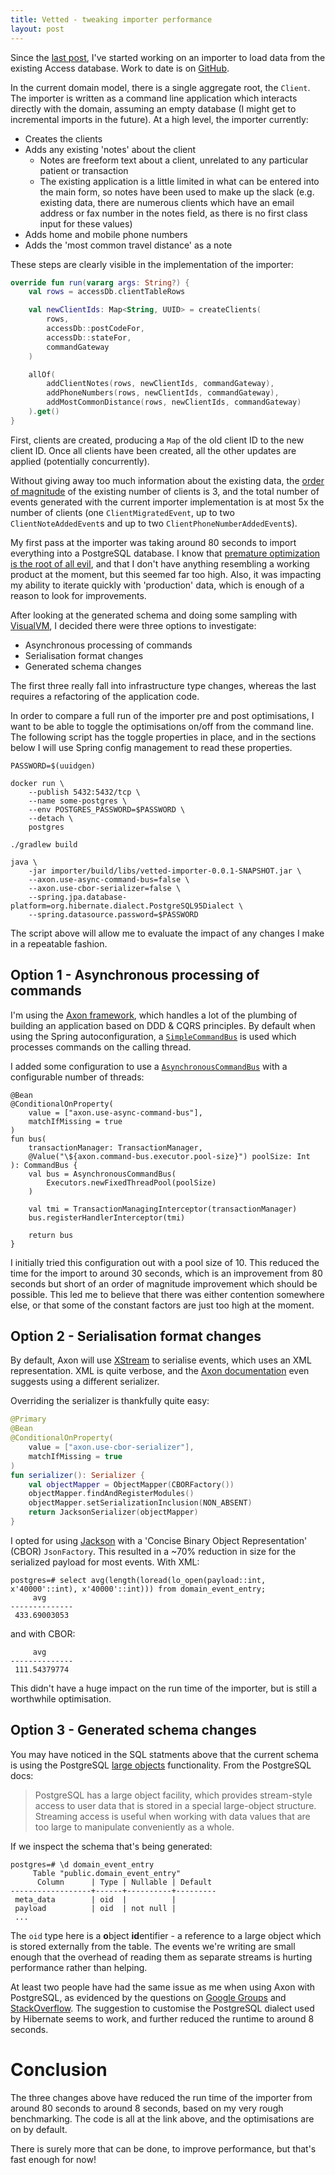 ```yaml
---
title: Vetted - tweaking importer performance
layout: post
---
```


Since the [last post](/2018/01/vetted-importing-data/), I've started working on
an importer to load data from the existing Access database. Work to date is on
[GitHub](https://github.com/mdjnewman/vetted/tree/f1253732f1c2e582fd6412a45aa75a133fa8bb78).

In the current domain model, there is a single aggregate root, the `Client`.
The importer is written as a command line application which interacts directly
with the domain, assuming an empty database (I might get to incremental imports
in the future). At a high level, the importer currently:

* Creates the clients
* Adds any existing 'notes' about the client
    * Notes are freeform text about a client, unrelated to any particular patient or
      transaction
    * The existing application is a little limited in what can be entered into
      the main form, so notes have been used to make up the slack (e.g.
      existing data, there are numerous clients which have an email address or fax
      number in the notes field, as there is no first class input for these values)
* Adds home and mobile phone numbers
* Adds the 'most common travel distance' as a note

These steps are clearly visible in the implementation of the importer:

```kotlin
override fun run(vararg args: String?) {
    val rows = accessDb.clientTableRows

    val newClientIds: Map<String, UUID> = createClients(
        rows,
        accessDb::postCodeFor,
        accessDb::stateFor,
        commandGateway
    )

    allOf(
        addClientNotes(rows, newClientIds, commandGateway),
        addPhoneNumbers(rows, newClientIds, commandGateway),
        addMostCommonDistance(rows, newClientIds, commandGateway)
    ).get()
}
```

First, clients are created, producing a `Map` of the old client ID to the new
client ID. Once all clients have been created, all the other updates are
applied (potentially concurrently).

Without giving away too much information about the existing data, the [order of
magnitude][o-of-m] of the existing number of clients is 3, and the total number
of events generated with the current importer implementation is at most 5x the
number of clients (one `ClientMigratedEvent`, up to two `ClientNoteAddedEvent`s
and up to two `ClientPhoneNumberAddedEvent`s).

My first pass at the importer was taking around 80 seconds to import everything
into a PostgreSQL database. I know that [premature optimization is the root of
all evil][prem-optimisation], and that I don't have anything resembling a
working product at the moment, but this seemed far too high. Also, it was
impacting my ability to iterate quickly with 'production' data, which is enough
of a reason to look for improvements.

After looking at the generated schema and doing some sampling with
[VisualVM][visualvm], I decided there were three options to investigate:

* Asynchronous processing of commands
* Serialisation format changes
* Generated schema changes

The first three really fall into infrastructure type changes, whereas the last
requires a refactoring of the application code.

In order to compare a full run of the importer pre and post optimisations, I
want to be able to toggle the optimisations on/off from the command line. The
following script has the toggle properties in place, and in the sections below I
will use Spring config management to read these properties.

```
PASSWORD=$(uuidgen)

docker run \
    --publish 5432:5432/tcp \
    --name some-postgres \
    --env POSTGRES_PASSWORD=$PASSWORD \
    --detach \
    postgres

./gradlew build

java \
    -jar importer/build/libs/vetted-importer-0.0.1-SNAPSHOT.jar \
    --axon.use-async-command-bus=false \
    --axon.use-cbor-serializer=false \
    --spring.jpa.database-platform=org.hibernate.dialect.PostgreSQL95Dialect \
    --spring.datasource.password=$PASSWORD
```

The script above will allow me to evaluate the impact of any changes I make in
a repeatable fashion.

## Option 1 - Asynchronous processing of commands

I'm using the [Axon framework][axon], which handles a lot of the plumbing of
building an application based on DDD & CQRS principles. By default when using
the Spring autoconfiguration, a [`SimpleCommandBus`][simplecommandbus] is used
which processes commands on the calling thread.

I added some configuration to use a [`AsynchronousCommandBus`][asynchronouscommandbus]
with a configurable number of threads:

```
@Bean
@ConditionalOnProperty(
    value = ["axon.use-async-command-bus"],
    matchIfMissing = true
)
fun bus(
    transactionManager: TransactionManager,
    @Value("\${axon.command-bus.executor.pool-size}") poolSize: Int
): CommandBus {
    val bus = AsynchronousCommandBus(
        Executors.newFixedThreadPool(poolSize)
    )

    val tmi = TransactionManagingInterceptor(transactionManager)
    bus.registerHandlerInterceptor(tmi)

    return bus
}
```

I initially tried this configuration out with a pool size of 10. This reduced
the time for the import to around 30 seconds, which is an improvement from 80
seconds but short of an order of magnitude improvement which should be
possible. This led me to believe that there was either contention somewhere
else, or that some of the constant factors are just too high at the moment.

## Option 2 - Serialisation format changes

By default, Axon will use [XStream](https://x-stream.github.io/) to serialise
events, which uses an XML representation. XML is quite verbose, and the [Axon
documentation][different-serializer-for-events] even suggests using a different
serializer.

Overriding the serializer is thankfully quite easy:

```kotlin
@Primary
@Bean
@ConditionalOnProperty(
    value = ["axon.use-cbor-serializer"],
    matchIfMissing = true
)
fun serializer(): Serializer {
    val objectMapper = ObjectMapper(CBORFactory())
    objectMapper.findAndRegisterModules()
    objectMapper.setSerializationInclusion(NON_ABSENT)
    return JacksonSerializer(objectMapper)
}
```

I opted for using [Jackson][jackson] with a 'Concise Binary Object
Representation' (CBOR) `JsonFactory`. This resulted in a ~70% reduction in size
for the serialized payload for most events. With XML:

```
postgres=# select avg(length(loread(lo_open(payload::int, x'40000'::int), x'40000'::int))) from domain_event_entry;
     avg
--------------
 433.69003053
```

and with CBOR:

```
     avg
--------------
 111.54379774
```

This didn't have a huge impact on the run time of the importer, but is still a
worthwhile optimisation.

## Option 3 - Generated schema changes

You may have noticed in the SQL statments above that the current schema is
using the PostgreSQL [large objects][psql-lo] functionality. From the
PostgreSQL docs:

> PostgreSQL has a large object facility, which provides stream-style access
> to user data that is stored in a special large-object structure. Streaming
> access is useful when working with data values that are too large to
> manipulate conveniently as a whole.

If we inspect the schema that's being generated:

```
postgres=# \d domain_event_entry
     Table "public.domain_event_entry"
      Column      | Type | Nullable | Default
------------------+------+----------+---------
 meta_data        | oid  |          |
 payload          | oid  | not null |
 ...
```

The `oid` type here is a **o**bject **id**entifier - a reference to a large
object which is stored externally from the table. The events we're writing are
small enough that the overhead of reading them as separate streams is hurting
performance rather than helping.

At least two people have had the same issue as me when using Axon with
PostgreSQL, as evidenced by the questions on [Google
Groups][postgres-plus-axon] and [StackOverflow][jpa-lob-issue]. The suggestion
to customise the PostgreSQL dialect used by Hibernate seems to work, and
further reduced the runtime to around 8 seconds.

# Conclusion

The three changes above have reduced the run time of the importer from around
80 seconds to around 8 seconds, based on my very rough benchmarking. The code
is all at the link above, and the optimisations are on by default.

There is surely more that can be done, to improve performance, but that's fast
enough for now!

[o-of-m]: https://en.wikipedia.org/wiki/Order_of_magnitude
[prem-optimisation]: http://wiki.c2.com/?PrematureOptimization
[visualvm]: https://visualvm.github.io/
[axon]: http://www.axonframework.org/
[simplecommandbus]: https://github.com/AxonFramework/AxonFramework/blob/master/core/src/main/java/org/axonframework/commandhandling/SimpleCommandBus.java
[asynchronouscommandbus]: https://github.com/AxonFramework/AxonFramework/blob/master/core/src/main/java/org/axonframework/commandhandling/AsynchronousCommandBus.java
[different-serializer-for-events]: https://docs.axonframework.org/part4/performance-tuning.html#different-serializer-for-events
[jackson]: https://github.com/FasterXML/jackson

[psql-lo]: https://www.postgresql.org/docs/10/static/largeobjects.html
[axon-postgresql-without-toast]: https://blog.trifork.com/2017/10/09/axon-postgresql-without-toast/
[postgres-plus-axon]: https://groups.google.com/forum/#!msg/axonframework/PfzLa3hBR0Y/nsie2H8kPP8J
[jpa-lob-issue]: https://github.com/AxonFramework/AxonFramework/issues/445